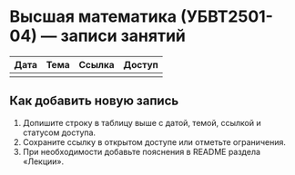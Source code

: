# Высшая математика (УБВТ2501-04) — записи занятий

| Дата | Тема | Ссылка | Доступ |
|------|------|--------|--------|
|      |      |        |        |

## Как добавить новую запись

1. Допишите строку в таблицу выше с датой, темой, ссылкой и статусом доступа.
2. Сохраните ссылку в открытом доступе или отметьте ограничения.
3. При необходимости добавьте пояснения в README раздела «Лекции».
